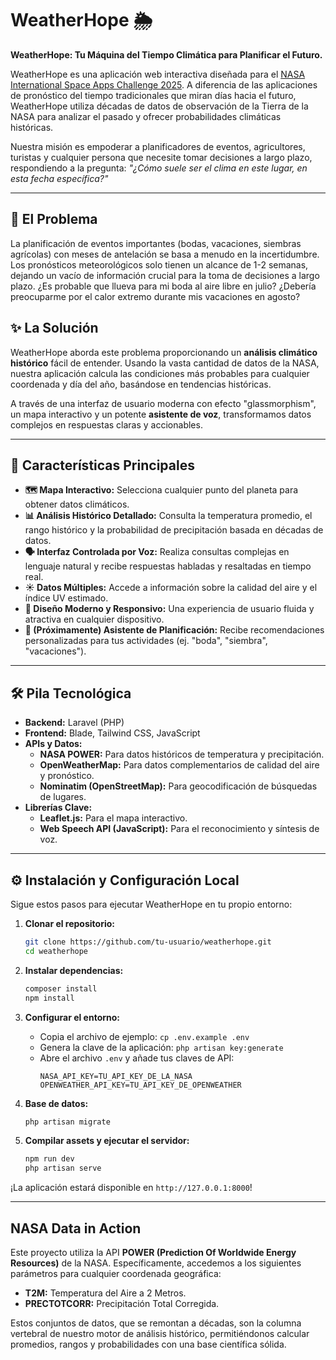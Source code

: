 # WeatherHope 🌦️

**WeatherHope: Tu Máquina del Tiempo Climática para Planificar el Futuro.**

WeatherHope es una aplicación web interactiva diseñada para el [NASA International Space Apps Challenge 2025](https://www.spaceappschallenge.org/). A diferencia de las aplicaciones de pronóstico del tiempo tradicionales que miran días hacia el futuro, WeatherHope utiliza décadas de datos de observación de la Tierra de la NASA para analizar el pasado y ofrecer probabilidades climáticas históricas.

Nuestra misión es empoderar a planificadores de eventos, agricultores, turistas y cualquier persona que necesite tomar decisiones a largo plazo, respondiendo a la pregunta: *"¿Cómo suele ser el clima en este lugar, en esta fecha específica?"*

---

## 🎯 El Problema

La planificación de eventos importantes (bodas, vacaciones, siembras agrícolas) con meses de antelación se basa a menudo en la incertidumbre. Los pronósticos meteorológicos solo tienen un alcance de 1-2 semanas, dejando un vacío de información crucial para la toma de decisiones a largo plazo. ¿Es probable que llueva para mi boda al aire libre en julio? ¿Debería preocuparme por el calor extremo durante mis vacaciones en agosto?

## ✨ La Solución

WeatherHope aborda este problema proporcionando un **análisis climático histórico** fácil de entender. Usando la vasta cantidad de datos de la NASA, nuestra aplicación calcula las condiciones más probables para cualquier coordenada y día del año, basándose en tendencias históricas.

A través de una interfaz de usuario moderna con efecto "glassmorphism", un mapa interactivo y un potente **asistente de voz**, transformamos datos complejos en respuestas claras y accionables.

---

## 🚀 Características Principales

*   **🗺️ Mapa Interactivo:** Selecciona cualquier punto del planeta para obtener datos climáticos.
*   **📊 Análisis Histórico Detallado:** Consulta la temperatura promedio, el rango histórico y la probabilidad de precipitación basada en décadas de datos.
*   **🗣️ Interfaz Controlada por Voz:** Realiza consultas complejas en lenguaje natural y recibe respuestas habladas y resaltadas en tiempo real.
*   **☀️ Datos Múltiples:** Accede a información sobre la calidad del aire y el índice UV estimado.
*   **📱 Diseño Moderno y Responsivo:** Una experiencia de usuario fluida y atractiva en cualquier dispositivo.
*   **🔮 (Próximamente) Asistente de Planificación:** Recibe recomendaciones personalizadas para tus actividades (ej. "boda", "siembra", "vacaciones").

---

## 🛠️ Pila Tecnológica

*   **Backend:** Laravel (PHP)
*   **Frontend:** Blade, Tailwind CSS, JavaScript
*   **APIs y Datos:**
    *   **NASA POWER:** Para datos históricos de temperatura y precipitación.
    *   **OpenWeatherMap:** Para datos complementarios de calidad del aire y pronóstico.
    *   **Nominatim (OpenStreetMap):** Para geocodificación de búsquedas de lugares.
*   **Librerías Clave:**
    *   **Leaflet.js:** Para el mapa interactivo.
    *   **Web Speech API (JavaScript):** Para el reconocimiento y síntesis de voz.

---

## ⚙️ Instalación y Configuración Local

Sigue estos pasos para ejecutar WeatherHope en tu propio entorno:

1.  **Clonar el repositorio:**
    ```bash
    git clone https://github.com/tu-usuario/weatherhope.git
    cd weatherhope
    ```

2.  **Instalar dependencias:**
    ```bash
    composer install
    npm install
    ```

3.  **Configurar el entorno:**
    *   Copia el archivo de ejemplo: `cp .env.example .env`
    *   Genera la clave de la aplicación: `php artisan key:generate`
    *   Abre el archivo `.env` y añade tus claves de API:
        ```
        NASA_API_KEY=TU_API_KEY_DE_LA_NASA
        OPENWEATHER_API_KEY=TU_API_KEY_DE_OPENWEATHER
        ```

4.  **Base de datos:**
    ```bash
    php artisan migrate
    ```

5.  **Compilar assets y ejecutar el servidor:**
    ```bash
    npm run dev
    php artisan serve
    ```

¡La aplicación estará disponible en `http://127.0.0.1:8000`!

---

## NASA Data in Action

Este proyecto utiliza la API **POWER (Prediction Of Worldwide Energy Resources)** de la NASA. Específicamente, accedemos a los siguientes parámetros para cualquier coordenada geográfica:

*   **T2M:** Temperatura del Aire a 2 Metros.
*   **PRECTOTCORR:** Precipitación Total Corregida.

Estos conjuntos de datos, que se remontan a décadas, son la columna vertebral de nuestro motor de análisis histórico, permitiéndonos calcular promedios, rangos y probabilidades con una base científica sólida.